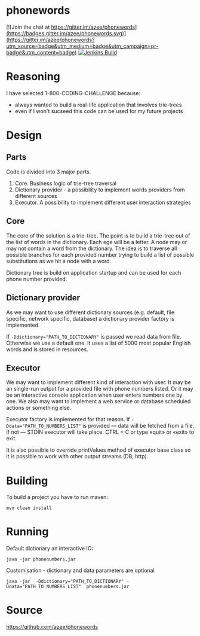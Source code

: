 # phonewords

[![Join the chat at https://gitter.im/azee/phonewords](https://badges.gitter.im/azee/phonewords.svg)](https://gitter.im/azee/phonewords?utm_source=badge&utm_medium=badge&utm_campaign=pr-badge&utm_content=badge)
[![Jenkins Build](http://azee.people.yandex.net/jenkins/buildStatus/icon?job=phonewords)](http://azee.people.yandex.net/jenkins/job/phonewords)

Reasoning
==========

I have selected 1-800-CODING-CHALLENGE because:
* always wanted to build a real-life application that involves trie-trees
* even if I won't sucseed this code can be used for my future projects

Design
==========

Parts
------
Code is divided into 3 major parts.

1. Core. Business logic of trie-tree traversal
2. Dictionary provider - a possibility to implement words providers from different sources
3. Executor. A possibility to implement different user interaction strategies

Core
------
The core of the solution is a trie-tree. The point is to build a trie-tree out of the list of words in the dictionary. Each ege will be a letter. A node may or may not contain a word from the dictionary. The idea is to traverse all possible branches for each provided number trying to build a list of possible substitutions as we hit a node with a word. 

Dictionary tree is build on application startup and can be used for each phone number provided.

Dictionary provider
------

As we may want to use different dictionary sources (e.g. default, file specific, network specific, database) a dictionary provider factory is implemented. 

If ```-Ddictionary="PATH_TO_DICTIONARY"``` is passed we read data from file. Otherwise we use a default one. It uses a list of 5000 most popular English words and is stored in resources.

Executor
------

We may want to implement different kind of interaction with user. It may be an single-run output for a provided file with phone numbers listed. Or it may be an interactive console application when user enters numbers one by one. We also may want to implement a web service or database scheduled actions or something else. 

Executor factory is implemented for that reason. If ```-Ddata="PATH_TO_NUMBERS_LIST"``` is provided — data will be fetched from a file. If not — STDIN executor will take place. CTRL + C or type «quit» or «exit» to exit.

It is also possible to override printValues method of executor base class so it is possible to work with other output streams (DB, http).

Building
==========

To build a project you have to run maven:
```
mvn clean install
```

Running
==========

Default dictionary an interactive IO:
```
java -jar phonenumbers.jar
```

Customisation - dictionary and data parameters are optional
```
java -jar  -Ddictionary="PATH_TO_DICTIONARY" -Ddata="PATH_TO_NUMBERS_LIST"  phonenumbers.jar
```

Source 
==========
https://github.com/azee/phonewords
